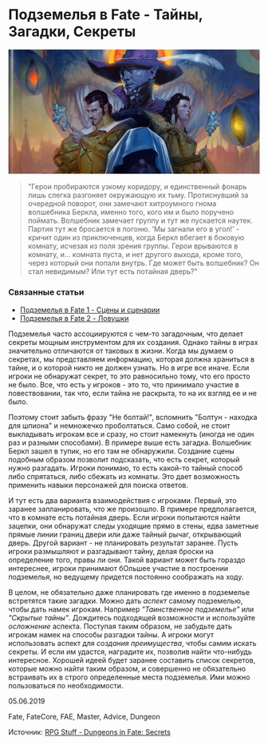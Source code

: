 # Подземелья в Fate - Тайны, Загадки, Секреты

![](archive/img/articles/Fate_Dungeons-Secrets.jpg)

> "Герои пробираются узкому коридору, и единственный фонарь лишь слегка разгоняет окружающую их тьму. Протиснувший за очередной поворот, они замечают хитроумного гнома волшебника Беркла, именно того, кого им и было поручено поймать. Волшебник замечает группу и тут же пускается наутек. Партия тут же бросается в погоню. 'Мы загнали его в угол!' - кричит один из приключенцев, когда Беркл вбегает в боковую комнату, исчезая из поля зрения группы. Герои врываются в комнату, и... комната пуста, и нет другого выхода, кроме того, через который они попали внутрь. Где может быть волшебник?  Он стал невидимым? Или тут есть потайная дверь?"

### Связанные статьи
* [Подземелья в Fate 1 - Сцены и сценарии](https://tentaculus.ru/archive/articles/index.html)
* [Подземелья в Fate 2 - Ловушки](https://tentaculus.ru/archive/articles/Fate_Dungeons-Traps.html)

Подземелья часто ассоциируются с чем-то загадочным, что делает секреты мощным инструментом для их создания.  Однако тайны в играх значительно отличаются от таковых в жизни. Когда мы думаем о секретах, мы представляем информацию, которая должна храниться в тайне, и о которой никто не должен узнать. Но в игре все иначе. Если игроки не обнаружат секрет, то это равносильно тому, что его просто не было. Все, что есть у игроков - это то, что принимало участие в повествовании, так что, если тайна не раскрыта, то на их взгляд ее и не было.

Поэтому стоит забыть фразу "Не болтай!", вспомнить "Болтун - находка для шпиона" и немножечко проболтаться. Само собой, не стоит выкладывать игрокам все и сразу, но стоит намекнуть (иногда не один раз и разными способами). В примере выше есть загадка. Волшебник Беркл зашел в тупик, но его там не обнаружили. Создание сцены подобным образом позволит подсказать, что есть секрет, который нужно разгадать. Игроки понимаю, то есть какой-то тайный способ либо спрятаться, либо сбежать из комнаты. Это дает возможность применить навыки персонажей для поиска ответов. 

И тут есть два варианта взаимодействия с игроками. Первый, это заранее запланировать, что же произошло. В примере предполагается, что в комнате есть потайная дверь. Если игроки попытаются найти зацепки, они обнаружат следы уходящие прямо в стены, едва заметные прямые линии границ двери или даже тайный  рычаг, открывающий дверь.  Другой вариант - не планировать результат заранее. Пусть игроки размышляют и разгадывают тайну, делая броски на определение того, правы ли они.  Такой вариант может быть гораздо интереснее, игроки принимают бОльшее участие в построении подземелья, но ведущему придется постоянно соображать на ходу.

В целом, не обязательно даже планировать где именно в подземелье встретятся такие загадки. Можно дать _аспект_ самому подземелью, чтобы дать намек игрокам. Например _"Таинственное подземелье"_ или _"Скрытые тайны"_. Дождитесь подходящей возможности и используйте _осложнение_ аспекта. Поступая таким образом, не забудьте дать игрокам намек на способы разгадки тайны. А игроки могут использовать аспект для _создания преимущества_, чтобы самим искать секреты. И если им удастся, наградите их, позволив найти что-нибудь интересное. Хорошей идеей будет заранее составить список секретов, которые можно найти таким образом, и совершенно не обязательно встраивать их в строго определенные места подземелья. Ими можно пользоваться по необходимости. 

<p class='date noRedString'>05.06.2019</p>
<p class='hashtags'>Fate, FateCore, FAE, Master, Advice, Dungeon</p>
<p class='noRedString'>Источник: <a href='https://rpg.nathanhare.net/2016/11/22/dungeons-fate-secrets'>RPG Stuff - Dungeons in Fate: Secrets</a></p>